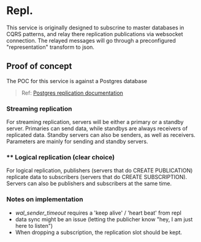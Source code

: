 # Repl.

This service is originally designed to subscrine to master databases in CQRS patterns, and relay there
replication publications via websocket connection. The relayed messages will go through a preconfigured 
"representation" transform to json.

## Proof of concept
The POC for this service is against a Postgres database

> Ref: [Postgres replication documentation](https://www.postgresql.org/docs/current/runtime-config-replication.html)

### Streaming replication
For streaming replication, servers will be either a primary or a 
standby server. Primaries can send data, while standbys are always 
receivers of replicated data. Standby servers can also be senders, as 
well as receivers. Parameters are mainly for sending and standby 
servers.

### ** Logical replication (clear choice)
For logical replication, publishers (servers that do CREATE 
PUBLICATION) replicate data to subscribers (servers that do CREATE 
SUBSCRIPTION). Servers can also be publishers and subscribers at the 
same time.

### Notes on implementation
- _wal_sender_timeout_ requires a 'keep alive' / 'heart beat' from repl
- data sync might be an issue (letting the publicher know "hey, I am just here to listen")
- When dropping a subscription, the replication slot should be kept.
